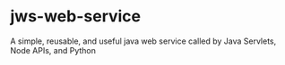 # jws-web-service
A simple, reusable, and useful java web service called by Java Servlets, Node APIs, and Python
